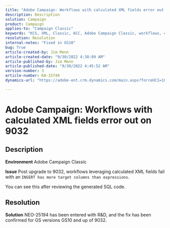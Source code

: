 ```yaml
---
title: "Adobe Campaign: Workflows with calculated XML fields error out on 9032"
description: Description
solution: Campaign
product: Campaign
applies-to: "Campaign Classic"
keywords: "KCS, XML, Classic, ACC, Adobe Campaign Classic, workflows, calculated XML fields, error, 9032"
resolution: Resolution
internal-notes: "Fixed in GS10"
bug: True
article-created-by: Jim Menn
article-created-date: "9/30/2022 4:38:09 AM"
article-published-by: Jim Menn
article-published-date: "9/30/2022 4:45:52 AM"
version-number: 3
article-number: KA-15749
dynamics-url: "https://adobe-ent.crm.dynamics.com/main.aspx?forceUCI=1&pagetype=entityrecord&etn=knowledgearticle&id=26d44eae-7940-ed11-9db1-0022480866ad"

---
```

# Adobe Campaign: Workflows with calculated XML fields error out on 9032

## Description


<b>Environment</b>
 Adobe Campaign Classic

<b>Issue</b>
 Post upgrade to 9032, workflows leveraging calculated XML fields fail with an `INSERT has more target columns than expressions`.

You can see this after reviewing the generated SQL code.




## Resolution


<b>Solution</b>
NEO-25194 has been entered with R&D, and the fix has been confirmed for GS versions GS10 and up of 9032.
